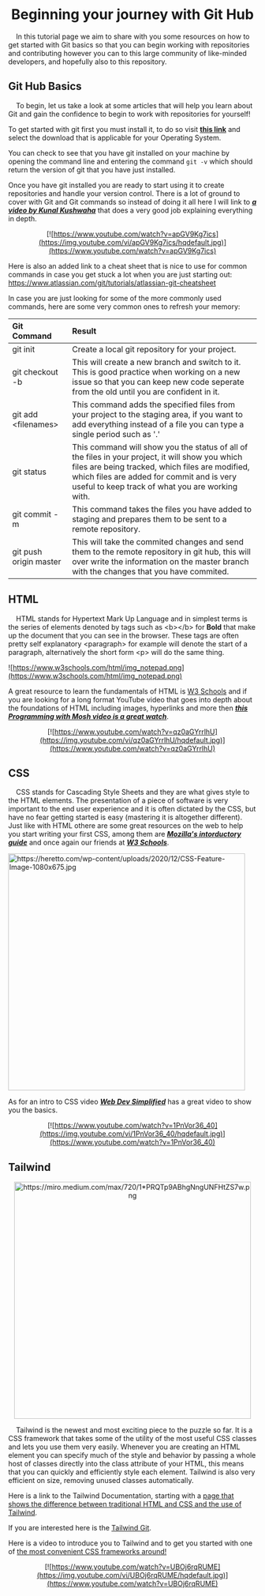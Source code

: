<h1 align="center">Beginning your journey with Git Hub</h1>

&nbsp;&nbsp;&nbsp;&nbsp;In this tutorial page we aim to share with you some resources on how to get started with Git basics so that you can begin working with repositories and contributing however you can to this large community of like-minded developers, and hopefully also to this repository.

## Git Hub Basics

&nbsp;&nbsp;&nbsp;&nbsp;To begin, let us take a look at some articles that will help you learn about Git and gain the confidence to begin to work with repositories for yourself!

To get started with git first you must install it, to do so visit [**this link**](https://git-scm.com/downloads) and select the download that is applicable for your Operating System.

You can check to see that you have git installed on your machine by opening the command line and entering the command `git -v` which should return the version of git that you have just installed.

Once you have git installed you are ready to start using it to create repositories and handle your version control. There is a lot of ground to cover with Git and Git commands so instead of doing it all here I will link to [***a video by Kunal Kushwaha***](https://www.youtube.com/watch?v=apGV9Kg7ics) that does a very good job explaining everything in depth.
<div align="center">

[![https://www.youtube.com/watch?v=apGV9Kg7ics](https://img.youtube.com/vi/apGV9Kg7ics/hqdefault.jpg)](https://www.youtube.com/watch?v=apGV9Kg7ics)
</div>

Here is also an added link to a cheat sheet that is nice to use for common commands in case you get stuck a lot when you are just starting out: https://www.atlassian.com/git/tutorials/atlassian-git-cheatsheet

In case you are just looking for some of the more commonly used commands, here are some very common ones to refresh your memory:



| Git Command | Result |
| :---------|:------|
| git init | Create a local git repository for your project. |
| git checkout -b | This will create a new branch and switch to it. This is good practice when working on a new issue so that you can keep new code seperate from the old until you are confident in it. |
| git add \<filenames> | This command adds the specified files from your project to the staging area, if you want to add everything instead of a file you can type a single period such as '.' |
| git status | This command will show you the status of all of the files in your project, it will show you which files are being tracked, which files are modified, which files are added for commit and is very useful to keep track of what you are working with. |
| git commit -m | This command takes the files you have added to staging and prepares them to be sent to a remote repository. |
| git push origin master | This will take the commited changes and send them to the remote repository in git hub, this will over write the information on the master branch with the changes that you have commited. |


## HTML

&nbsp;&nbsp;&nbsp;&nbsp;HTML stands for Hypertext Mark Up Language and in simplest terms is the series of elements denoted by tags such as \<b>\</b> for <b>Bold</b> that make up the document that you can see in the browser. These tags are often pretty self explanatory \<paragraph> for example will denote the start of a paragraph, alternatively the short form \<p> will do the same thing.

![https://www.w3schools.com/html/img_notepad.png](https://www.w3schools.com/html/img_notepad.png)


A great resource to learn the fundamentals of HTML is [W3 Schools](https://www.w3schools.com/html/html_intro.asp) and if you are looking for a long format YouTube video that goes into depth about the foundations of HTML including images, hyperlinks and more then [***this Programming with Mosh video is a great watch***](https://www.youtube.com/watch?v=qz0aGYrrlhU).

<div align="center">

[![https://www.youtube.com/watch?v=qz0aGYrrlhU](https://img.youtube.com/vi/qz0aGYrrlhU/hqdefault.jpg)](https://www.youtube.com/watch?v=qz0aGYrrlhU)
</div>




## CSS

&nbsp;&nbsp;&nbsp;&nbsp;CSS stands for Cascading Style Sheets and they are what gives style to the HTML elements. The presentation of a piece of software is very important to the end user experience and it is often dictated by the CSS, but have no fear getting started is easy (mastering it is altogether different). Just like with HTML othere are some great resources on the web to help you start writing your first CSS, among them are [***Mozilla's intorductory guide***](https://developer.mozilla.org/en-US/docs/Learn/CSS/First_steps/Getting_started) and once again our friends at [***W3 Schools***](https://www.w3schools.com/css/). 

<img src="https://heretto.com/wp-content/uploads/2020/12/CSS-Feature-Image-1080x675.jpg" alt="https://heretto.com/wp-content/uploads/2020/12/CSS-Feature-Image-1080x675.jpg" width="480"/>

As for an intro to CSS video [***Web Dev Simplified***](https://www.youtube.com/watch?v=1PnVor36_40) has a great video to show you the basics.

<div align="center">

[![https://www.youtube.com/watch?v=1PnVor36_40](https://img.youtube.com/vi/1PnVor36_40/hqdefault.jpg)](https://www.youtube.com/watch?v=1PnVor36_40)
</div>

## Tailwind
<div align="center">
<img  src="https://miro.medium.com/max/720/1*PRQTp9ABhgNngUNFHtZS7w.png" alt="https://miro.medium.com/max/720/1*PRQTp9ABhgNngUNFHtZS7w.png" width="480"/>
</div>

&nbsp;&nbsp;&nbsp;&nbsp;Tailwind is the newest and most exciting piece to the puzzle so far. It is a CSS framework that takes some of the utility of the most useful CSS classes and lets you use them very easily. Whenever you are creating an HTML element you can specify much of the style and behavior by passing a whole host of classes directly into the class attribute of your HTML, this means that you can quickly and efficiently style each element. Tailwind is also very efficient on size, removing unused classes automatically.

Here is a link to the Tailwind Documentation, starting with a [page that shows the difference between traditional HTML and CSS and the use of Tailwind](https://Tailwindcss.com/docs/utility-first).

If you are interested here is the [Tailwind Git](https://github.com/Tailwindlabs/Tailwindcss).

Here is a video to introduce you to Tailwind and to get you started with one of [the most convenient CSS frameworks around!](https://www.youtube.com/watch?v=UBOj6rqRUME)

<div align="center">

[![https://www.youtube.com/watch?v=UBOj6rqRUME](https://img.youtube.com/vi/UBOj6rqRUME/hqdefault.jpg)](https://www.youtube.com/watch?v=UBOj6rqRUME)
</div>



